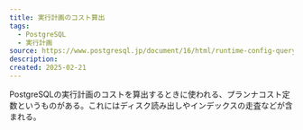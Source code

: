 ```yaml
---
title: 実行計画のコスト算出
tags:
  - PostgreSQL
  - 実行計画
source: https://www.postgresql.jp/document/16/html/runtime-config-query.html
description: 
created: 2025-02-21
---
```


 PostgreSQLの実行計画のコストを算出するときに使われる、プランナコスト定数というものがある。これにはディスク読み出しやインデックスの走査などが含まれる。